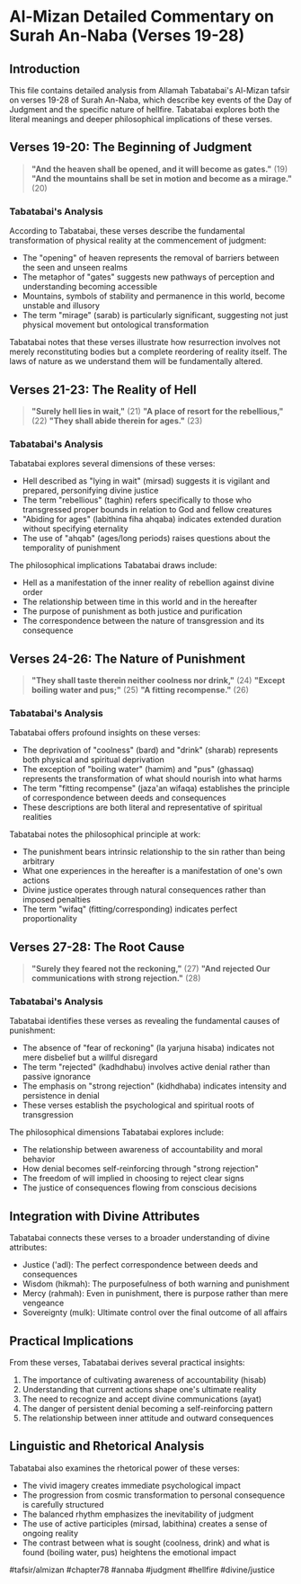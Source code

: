 # Al-Mizan Detailed Commentary on Surah An-Naba (Verses 19-28)

## Introduction

This file contains detailed analysis from Allamah Tabatabai's Al-Mizan tafsir on verses 19-28 of Surah An-Naba, which describe key events of the Day of Judgment and the specific nature of hellfire. Tabatabai explores both the literal meanings and deeper philosophical implications of these verses.

## Verses 19-20: The Beginning of Judgment

> **"And the heaven shall be opened, and it will become as gates."** (19)
> **"And the mountains shall be set in motion and become as a mirage."** (20)

### Tabatabai's Analysis

According to Tabatabai, these verses describe the fundamental transformation of physical reality at the commencement of judgment:

- The "opening" of heaven represents the removal of barriers between the seen and unseen realms
- The metaphor of "gates" suggests new pathways of perception and understanding becoming accessible
- Mountains, symbols of stability and permanence in this world, become unstable and illusory
- The term "mirage" (sarab) is particularly significant, suggesting not just physical movement but ontological transformation

Tabatabai notes that these verses illustrate how resurrection involves not merely reconstituting bodies but a complete reordering of reality itself. The laws of nature as we understand them will be fundamentally altered.

## Verses 21-23: The Reality of Hell

> **"Surely hell lies in wait,"** (21)
> **"A place of resort for the rebellious,"** (22)
> **"They shall abide therein for ages."** (23)

### Tabatabai's Analysis

Tabatabai explores several dimensions of these verses:

- Hell described as "lying in wait" (mirsad) suggests it is vigilant and prepared, personifying divine justice
- The term "rebellious" (taghin) refers specifically to those who transgressed proper bounds in relation to God and fellow creatures
- "Abiding for ages" (labithina fiha ahqaba) indicates extended duration without specifying eternality
- The use of "ahqab" (ages/long periods) raises questions about the temporality of punishment

The philosophical implications Tabatabai draws include:

- Hell as a manifestation of the inner reality of rebellion against divine order
- The relationship between time in this world and in the hereafter
- The purpose of punishment as both justice and purification
- The correspondence between the nature of transgression and its consequence

## Verses 24-26: The Nature of Punishment

> **"They shall taste therein neither coolness nor drink,"** (24)
> **"Except boiling water and pus;"** (25)
> **"A fitting recompense."** (26)

### Tabatabai's Analysis

Tabatabai offers profound insights on these verses:

- The deprivation of "coolness" (bard) and "drink" (sharab) represents both physical and spiritual deprivation
- The exception of "boiling water" (hamim) and "pus" (ghassaq) represents the transformation of what should nourish into what harms
- The term "fitting recompense" (jaza'an wifaqa) establishes the principle of correspondence between deeds and consequences
- These descriptions are both literal and representative of spiritual realities

Tabatabai notes the philosophical principle at work:

- The punishment bears intrinsic relationship to the sin rather than being arbitrary
- What one experiences in the hereafter is a manifestation of one's own actions
- Divine justice operates through natural consequences rather than imposed penalties
- The term "wifaq" (fitting/corresponding) indicates perfect proportionality

## Verses 27-28: The Root Cause

> **"Surely they feared not the reckoning,"** (27)
> **"And rejected Our communications with strong rejection."** (28)

### Tabatabai's Analysis

Tabatabai identifies these verses as revealing the fundamental causes of punishment:

- The absence of "fear of reckoning" (la yarjuna hisaba) indicates not mere disbelief but a willful disregard
- The term "rejected" (kadhdhabu) involves active denial rather than passive ignorance
- The emphasis on "strong rejection" (kidhdhaba) indicates intensity and persistence in denial
- These verses establish the psychological and spiritual roots of transgression

The philosophical dimensions Tabatabai explores include:

- The relationship between awareness of accountability and moral behavior
- How denial becomes self-reinforcing through "strong rejection"
- The freedom of will implied in choosing to reject clear signs
- The justice of consequences flowing from conscious decisions

## Integration with Divine Attributes

Tabatabai connects these verses to a broader understanding of divine attributes:

- Justice ('adl): The perfect correspondence between deeds and consequences
- Wisdom (hikmah): The purposefulness of both warning and punishment
- Mercy (rahmah): Even in punishment, there is purpose rather than mere vengeance
- Sovereignty (mulk): Ultimate control over the final outcome of all affairs

## Practical Implications

From these verses, Tabatabai derives several practical insights:

1. The importance of cultivating awareness of accountability (hisab)
2. Understanding that current actions shape one's ultimate reality
3. The need to recognize and accept divine communications (ayat)
4. The danger of persistent denial becoming a self-reinforcing pattern
5. The relationship between inner attitude and outward consequences

## Linguistic and Rhetorical Analysis

Tabatabai also examines the rhetorical power of these verses:

- The vivid imagery creates immediate psychological impact
- The progression from cosmic transformation to personal consequence is carefully structured
- The balanced rhythm emphasizes the inevitability of judgment
- The use of active participles (mirsad, labithina) creates a sense of ongoing reality
- The contrast between what is sought (coolness, drink) and what is found (boiling water, pus) heightens the emotional impact

#tafsir/almizan #chapter78 #annaba #judgment #hellfire #divine/justice